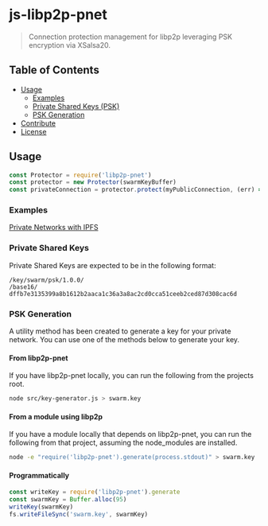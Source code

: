 js-libp2p-pnet
==================

> Connection protection management for libp2p leveraging PSK encryption via XSalsa20.

## Table of Contents

- [Usage](#usage)
  - [Examples](#examples)
  - [Private Shared Keys (PSK)](#private-shared-keys)
  - [PSK Generation](#psk-generation)
- [Contribute](#contribute)
- [License](#license)

## Usage

```js
const Protector = require('libp2p-pnet')
const protector = new Protector(swarmKeyBuffer)
const privateConnection = protector.protect(myPublicConnection, (err) => { })
```

### Examples
[Private Networks with IPFS](./examples/pnet-ipfs)

### Private Shared Keys

Private Shared Keys are expected to be in the following format:

```
/key/swarm/psk/1.0.0/
/base16/
dffb7e3135399a8b1612b2aaca1c36a3a8ac2cd0cca51ceeb2ced87d308cac6d
```

### PSK Generation

A utility method has been created to generate a key for your private network. You can
use one of the methods below to generate your key.

#### From libp2p-pnet

If you have libp2p-pnet locally, you can run the following from the projects root.

```sh
node src/key-generator.js > swarm.key
```

#### From a module using libp2p

If you have a module locally that depends on libp2p-pnet, you can run the following from
that project, assuming the node_modules are installed.

```sh
node -e "require('libp2p-pnet').generate(process.stdout)" > swarm.key
```

#### Programmatically

```js
const writeKey = require('libp2p-pnet').generate
const swarmKey = Buffer.alloc(95)
writeKey(swarmKey)
fs.writeFileSync('swarm.key', swarmKey)
```

